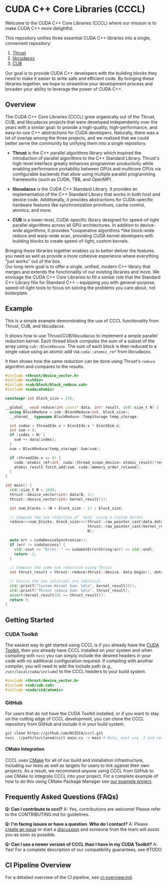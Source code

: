 # CUDA C++ Core Libraries (CCCL)

Welcome to the CUDA C++ Core Libraries (CCCL) where our mission is to make CUDA C++ more delightful.

This repository unifies three essential CUDA C++ libraries into a single, convenient repository: 

1. [Thrust](https://github.com/nvidia/thrust)
2. [libcudacxx](https://github.com/nvidia/libcudacxx)
3. [CUB](https://github.com/nvidia/cub)

Our goal is to provide CUDA C++ developers with the building blocks they need to make it easier to write safe and efficient code. By bringing these libraries together, we hope to streamline your development process and broaden your ability to leverage the power of CUDA C++.

## Overview

The CUDA C++ Core Libraries (CCCL) grew organically out of the Thrust, CUB, and libcudacxx projects that were developed independently over the years with a similar goal: to provide a high-quality, high-performance, and easy-to-use C++ abstractions for CUDA developers.
Naturally, there was a lot of overlap among the three projects, and we realized that we could better serve the community by unifying them into a single repository.

- **Thrust** is the C++ parallel algorithms library which inspired the introduction of parallel algorithms to the C++ Standard Library. Thrust's high-level interface greatly enhances programmer productivity while enabling performance portability between GPUs and multicore CPUs via configurable backends that allow using multiple parallel programming frameworks (such as CUDA, TBB, and OpenMP).

- **libcudacxx** is the CUDA C++ Standard Library. It provides an implementation of the C++ Standard Library that works in both host and device code. Additionally, it provides abstractions for CUDA-specific hardware features like synchronization primitives, cache control, atomics, and more. 

- **CUB** is a lower-level, CUDA-specific library designed for speed-of-light parallel algorithms across all GPU architectures. In addition to device-wide algorithms, it provides *cooperative algorithms *like block-wide reduce and warp-wide scan, providing CUDA kernel developers with building blocks to create speed-of-light, custom kernels. 

Bringing these libraries together enables us to better deliver the features you need as well as provide a more cohesive experience where everything “just works” out of the box.  
Our long-term goal is to offer a single, unified, modern C++ library that merges and extends the functionality of our existing libraries and more. 
We envisage the CUDA C++ Core Libraries to fill a similar role that the Standard C++ Library fills for Standard C++ – equipping you with general-purpose, speed-of-light tools to focus on solving the problems you care about, not boilerplate.

## Example

This is a simple example demonstrating the use of CCCL functionality from Thrust, CUB, and libcudacxx.

It shows how to use Thrust/CUB/libcudacxx to implement a simple parallel reduction kernel. Each thread block
computes the sum of a subset of the array using `cub::BlockRecuce`. The sum of each block is then reduced 
to a single value using an atomic add via `cuda::atomic_ref` from libcudacxx.

It then shows how the same reduction can be done using Thrust's `reduce` algorithm and compares to the results.

```cpp
#include <thrust/device_vector.h>
#include <cstdio>
#include <cub/block/block_reduce.cuh>
#include <cuda/atomic>

constexpr int block_size = 256;

__global__ void reduce(int const* data, int* result, std::size_t N) {
  using BlockReduce = cub::BlockReduce<int, block_size>;
  __shared__ typename BlockReduce::TempStorage temp_storage;

  int index = threadIdx.x + blockIdx.x * blockDim.x;
  int sum = 0;
  if (index < N) {
    sum += data[index];
  }
  sum = BlockReduce(temp_storage).Sum(sum);

  if (threadIdx.x == 0) {
    cuda::atomic_ref<int, cuda::thread_scope_device> atomic_result(*result);
    atomic_result.fetch_add(sum, cuda::memory_order_relaxed);
  }
}

int main() {
  std::size_t N = 1000;
  thrust::device_vector<int> data(N, 1);
  thrust::device_vector<int> kernel_result(1);

  int num_blocks = (N + block_size - 1) / block_size;

  // Compute the sum reduction of `data` using a custom kernel
  reduce<<<num_blocks, block_size>>>(thrust::raw_pointer_cast(data.data()),
                                     thrust::raw_pointer_cast(kernel_result.data()),
                                     N);

  auto err = cudaDeviceSynchronize();
  if (err != cudaSuccess) {
    std::cout << "Error: " << cudaGetErrorString(err) << std::endl;
    return -1;
  }

  // Compute the same sum reduction using Thrust
  int thrust_result = thrust::reduce(thrust::device, data.begin(), data.end(), 0);

  // Ensure the two solutions are identical
  std::printf("Custom Kernel Sum: %d\n", kernel_result[0]);
  std::printf("Thrust reduce Sum: %d\n", thrust_result);
  assert(kernel_result[0] == thrust_result]);
  return 0;
}
```

## Getting Started

### CUDA Toolkit 
The easiest way to get started using CCCL is if you already have the [CUDA Toolkit](https://developer.nvidia.com/cuda-toolkit), then you already have CCCL installed on your system and when compiling with `nvcc` you can simply include the desired headers in your code with no additional configuration required.
If compiling with another compiler, you will need to add the include path (e.g., `/usr/local/cuda/include`) to the CCCL headers to your build system.

```cpp
#include <thrust/device_vector.h>
#include <cub/cub.cuh>
#include <cuda/std/atomic>
```

### GitHub

For users that do not have the CUDA Toolkit installed, or if you want to stay on the cutting edge of CCCL development, you can clone the CCCL repository from GitHub and include it in your build system.

```bash
git clone https://github.com/NVIDIA/cccl.git
nvcc -I/path/to/cloned/cccl main.cu -o main # Note, must use -I and not -isystem or else nvcc will use the version of the headers in the CUDA Toolkit
```


#### CMake Integration

CCCL uses [CMake](https://cmake.org/) for all of our build and installation infrastructure, including our tests as well as targets for users to link against their own projects.
As a result, we recommend anyone using CCCL from GitHub to use CMake to integrate CCCL into your project. For a complete example of how to do this using CMake Package Manager see [our example project](examples/example_project). 


## Frequently Asked Questions (FAQs)

**Q: Can I contribute to cccl?**
A: Yes, contributions are welcome! Please refer to the CONTRIBUTING.md for guidelines.

**Q: I'm facing issues or have a question. Who do I contact?**
A: Please [create an issue](https://github.com/NVIDIA/cccl/issues/new/choose) or start a [discussion](https://github.com/NVIDIA/cccl/discussions) and someone from the team will assist you as soon as possible.

**Q: Can I use a newer version of CCCL than I have in my CUDA Toolkit?**
A: Yes! For a complete description of our compatibility guarantees, see #TODO


## CI Pipeline Overview

For a detailed overview of the CI pipeline, see [ci-overview.md](ci-overview.md).